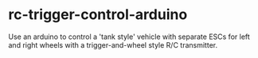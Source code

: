 # rc-trigger-control-arduino
Use an arduino to control a 'tank style' vehicle with separate ESCs for left and right wheels with a trigger-and-wheel style R/C transmitter.

